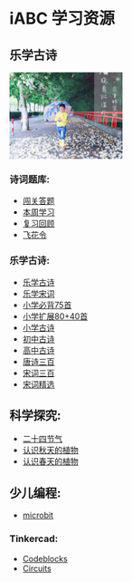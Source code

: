 <style>
  img {
    width:200px;
    display: inline-block;
    vertical-align: middle;
  }
</style>

# iABC 学习资源

## 乐学古诗

![乐学古诗](科学探究/images/二十四节气/春晓2.jpg)  

### 诗词题库:
  - [闯关答题](public/index.md)
  - [本周学习](public/todo.md)
  - [复习回顾](public/review.md)
  - [飞花令](public/feihua.md)

### 乐学古诗:
  - [乐学古诗](爱上古诗/乐学古诗.md)
  - [乐学宋词](爱上古诗/乐学宋词.md)
  - [小学必背75首](爱上古诗/小学必背75首.md)
  - [小学扩展80+40首](爱上古诗/小学扩展80首.md)
  - [小学古诗](爱上古诗/小学古诗.md)
  - [初中古诗](爱上古诗/初中古诗.md)
  - [高中古诗](爱上古诗/高中古诗.md)
  - [唐诗三百](爱上古诗/唐诗三百.md)
  - [宋词三百](爱上古诗/宋词三百.md)
  - [宋词精选](爱上古诗/宋词精选.md)


## 科学探究:
  - [二十四节气](科学探究/二十四节气.md)
  - [认识秋天的植物](科学探究/认识秋天的植物.md)
  - [认识春天的植物](科学探究/认识春天的植物.md)    
    
## 少儿编程:
  - [microbit](少儿编程/microbit/index.md)

### Tinkercad:
  - [Codeblocks](少儿编程/tinkercad_codeblocks/index.md)
  - [Circuits](少儿编程/tinkercad_circuits/index.md)